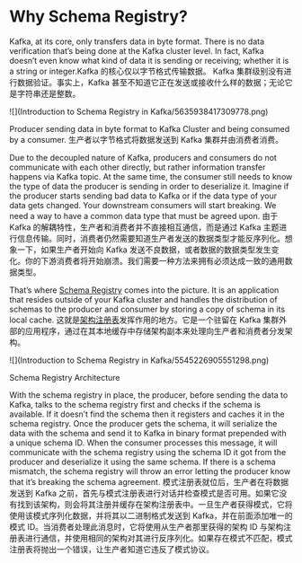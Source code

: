 # Why Schema Registry?

Kafka, at its core, only transfers data in byte format. There is no data verification that’s being done at the Kafka cluster level. In fact, Kafka doesn’t even know what kind of data it is sending or receiving; whether it is a string or integer.Kafka 的核心仅以字节格式传输数据。 Kafka 集群级别没有进行数据验证。事实上，Kafka 甚至不知道它正在发送或接收什么样的数据；无论它是字符串还是整数。

![](Introduction to Schema Registry in Kafka/5635938417309778.png)

Producer sending data in byte format to Kafka Cluster and being consumed by a consumer. 生产者以字节格式将数据发送到 Kafka 集群并由消费者消费。

Due to the decoupled nature of Kafka, producers and consumers do not communicate with each other directly, but rather information transfer happens via Kafka topic. At the same time, the consumer still needs to know the type of data the producer is sending in order to deserialize it. Imagine if the producer starts sending bad data to Kafka or if the data type of your data gets changed. Your downstream consumers will start breaking. We need a way to have a common data type that must be agreed upon. 由于 Kafka 的解耦特性，生产者和消费者并不直接相互通信，而是通过 Kafka 主题进行信息传输。同时，消费者仍然需要知道生产者发送的数据类型才能反序列化。想象一下，如果生产者开始向 Kafka 发送不良数据，或者数据的数据类型发生变化。你的下游消费者将开始崩溃。我们需要一种方法来拥有必须达成一致的通用数据类型。

That’s where [Schema Registry](https://docs.confluent.io/current/schema-registry/index.html) comes into the picture. It is an application that resides outside of your Kafka cluster and handles the distribution of schemas to the producer and consumer by storing a copy of schema in its local cache. 这就是[架构注册表](https://docs.confluent.io/current/schema-registry/index.html)发挥作用的地方。它是一个驻留在 Kafka 集群外部的应用程序，通过在其本地缓存中存储架构副本来处理向生产者和消费者分发架构。

![](Introduction to Schema Registry in Kafka/5545226905551298.png)

Schema Registry Architecture

With the schema registry in place, the producer, before sending the data to Kafka, talks to the schema registry first and checks if the schema is available. If it doesn’t find the schema then it registers and caches it in the schema registry. Once the producer gets the schema, it will serialize the data with the schema and send it to Kafka in binary format prepended with a unique schema ID. When the consumer processes this message, it will communicate with the schema registry using the schema ID it got from the producer and deserialize it using the same schema. If there is a schema mismatch, the schema registry will throw an error letting the producer know that it’s breaking the schema agreement. 模式注册表就位后，生产者在将数据发送到 Kafka 之前，首先与模式注册表进行对话并检查模式是否可用。如果它没有找到该架构，则会将其注册并缓存在架构注册表中。一旦生产者获得模式，它将使用该模式序列化数据，并将其以二进制格式发送到 Kafka，并在前面添加唯一的模式 ID。当消费者处理此消息时，它将使用从生产者那里获得的架构 ID 与架构注册表进行通信，并使用相同的架构对其进行反序列化。如果存在模式不匹配，模式注册表将抛出一个错误，让生产者知道它违反了模式协议。
